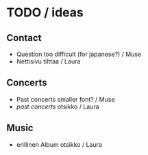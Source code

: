 # TODO / ideas

## Contact

- Question too difficult (for japanese?) / Muse
- Nettisivu tilttaa / Laura

## Concerts

- Past concerts smaller font? / Muse
- *past concerts* otsikko / Laura

## Music

- erillinen Album otsikko / Laura